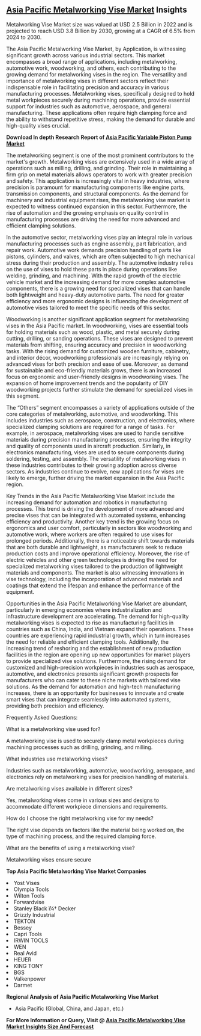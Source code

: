 <h2><a href="https://www.verifiedmarketreports.com/download-sample/?rid=424836&amp;utm_source=Github-Feb&amp;utm_medium=219" target="_blank">Asia Pacific Metalworking Vise Market</a> Insights</h2><p>Metalworking Vise Market size was valued at USD 2.5 Billion in 2022 and is projected to reach USD 3.8 Billion by 2030, growing at a CAGR of 6.5% from 2024 to 2030.</p><p><p>The Asia Pacific Metalworking Vise Market, by Application, is witnessing significant growth across various industrial sectors. This market encompasses a broad range of applications, including metalworking, automotive work, woodworking, and others, each contributing to the growing demand for metalworking vises in the region. The versatility and importance of metalworking vises in different sectors reflect their indispensable role in facilitating precision and accuracy in various manufacturing processes. Metalworking vises, specifically designed to hold metal workpieces securely during machining operations, provide essential support for industries such as automotive, aerospace, and general manufacturing. These applications often require high clamping force and the ability to withstand repetitive stress, making the demand for durable and high-quality vises crucial. <p><strong>Download In depth Research Report of <a href="https://www.verifiedmarketreports.com/download-sample/?rid=236118&amp;utm_source=Pulse-Dec&amp;utm_medium=219" target="_blank">Asia Pacific Variable Piston Pump Market</a></strong></p> The metalworking segment is one of the most prominent contributors to the market's growth. Metalworking vises are extensively used in a wide array of operations such as milling, drilling, and grinding. Their role in maintaining a firm grip on metal materials allows operators to work with greater precision and safety. This application is increasingly vital in heavy industries, where precision is paramount for manufacturing components like engine parts, transmission components, and structural components. As the demand for machinery and industrial equipment rises, the metalworking vise market is expected to witness continued expansion in this sector. Furthermore, the rise of automation and the growing emphasis on quality control in manufacturing processes are driving the need for more advanced and efficient clamping solutions. <p>In the automotive sector, metalworking vises play an integral role in various manufacturing processes such as engine assembly, part fabrication, and repair work. Automotive work demands precision handling of parts like pistons, cylinders, and valves, which are often subjected to high mechanical stress during their production and assembly. The automotive industry relies on the use of vises to hold these parts in place during operations like welding, grinding, and machining. With the rapid growth of the electric vehicle market and the increasing demand for more complex automotive components, there is a growing need for specialized vises that can handle both lightweight and heavy-duty automotive parts. The need for greater efficiency and more ergonomic designs is influencing the development of automotive vises tailored to meet the specific needs of this sector. <p>Woodworking is another significant application segment for metalworking vises in the Asia Pacific market. In woodworking, vises are essential tools for holding materials such as wood, plastic, and metal securely during cutting, drilling, or sanding operations. These vises are designed to prevent materials from shifting, ensuring accuracy and precision in woodworking tasks. With the rising demand for customized wooden furniture, cabinetry, and interior décor, woodworking professionals are increasingly relying on advanced vises for both precision and ease of use. Moreover, as demand for sustainable and eco-friendly materials grows, there is an increased focus on ergonomic and user-friendly designs in woodworking vises. The expansion of home improvement trends and the popularity of DIY woodworking projects further stimulate the demand for specialized vises in this segment. <p>The “Others” segment encompasses a variety of applications outside of the core categories of metalworking, automotive, and woodworking. This includes industries such as aerospace, construction, and electronics, where specialized clamping solutions are required for a range of tasks. For example, in aerospace, metalworking vises are used to handle sensitive materials during precision manufacturing processes, ensuring the integrity and quality of components used in aircraft production. Similarly, in electronics manufacturing, vises are used to secure components during soldering, testing, and assembly. The versatility of metalworking vises in these industries contributes to their growing adoption across diverse sectors. As industries continue to evolve, new applications for vises are likely to emerge, further driving the market expansion in the Asia Pacific region. <p>Key Trends in the Asia Pacific Metalworking Vise Market include the increasing demand for automation and robotics in manufacturing processes. This trend is driving the development of more advanced and precise vises that can be integrated with automated systems, enhancing efficiency and productivity. Another key trend is the growing focus on ergonomics and user comfort, particularly in sectors like woodworking and automotive work, where workers are often required to use vises for prolonged periods. Additionally, there is a noticeable shift towards materials that are both durable and lightweight, as manufacturers seek to reduce production costs and improve operational efficiency. Moreover, the rise of electric vehicles and other green technologies is driving the need for specialized metalworking vises tailored to the production of lightweight materials and components. The market is also witnessing innovations in vise technology, including the incorporation of advanced materials and coatings that extend the lifespan and enhance the performance of the equipment. <p>Opportunities in the Asia Pacific Metalworking Vise Market are abundant, particularly in emerging economies where industrialization and infrastructure development are accelerating. The demand for high-quality metalworking vises is expected to rise as manufacturing facilities in countries such as China, India, and Vietnam expand their operations. These countries are experiencing rapid industrial growth, which in turn increases the need for reliable and efficient clamping tools. Additionally, the increasing trend of reshoring and the establishment of new production facilities in the region are opening up new opportunities for market players to provide specialized vise solutions. Furthermore, the rising demand for customized and high-precision workpieces in industries such as aerospace, automotive, and electronics presents significant growth prospects for manufacturers who can cater to these niche markets with tailored vise solutions. As the demand for automation and high-tech manufacturing increases, there is an opportunity for businesses to innovate and create smart vises that can integrate seamlessly into automated systems, providing both precision and efficiency. <p>Frequently Asked Questions: <p>What is a metalworking vise used for? <p>A metalworking vise is used to securely clamp metal workpieces during machining processes such as drilling, grinding, and milling. <p>What industries use metalworking vises? <p>Industries such as metalworking, automotive, woodworking, aerospace, and electronics rely on metalworking vises for precision handling of materials. <p>Are metalworking vises available in different sizes? <p>Yes, metalworking vises come in various sizes and designs to accommodate different workpiece dimensions and requirements. <p>How do I choose the right metalworking vise for my needs? <p>The right vise depends on factors like the material being worked on, the type of machining process, and the required clamping force. <p>What are the benefits of using a metalworking vise? <p>Metalworking vises ensure secure</p><p><strong>Top Asia Pacific Metalworking Vise Market Companies</strong></p><div data-test-id=""><p><li>Yost Vises</li><li> Olympia Tools</li><li> Wilton Tools</li><li> Forwardvise</li><li> Stanley Black ï¼† Decker</li><li> Grizzly Industrial</li><li> TEKTON</li><li> Bessey</li><li> Capri Tools</li><li> IRWIN TOOLS</li><li> WEN</li><li> Real Avid</li><li> HEUER</li><li> KING TONY</li><li> BGS</li><li> Valkenpower</li><li> Darmet</li></p><div><strong>Regional Analysis of&nbsp;Asia Pacific Metalworking Vise Market</strong></div><ul><li dir="ltr"><p dir="ltr">Asia Pacific (Global, China, and Japan, etc.)</p></li></ul><p><strong>For More Information or Query, Visit @&nbsp;</strong><strong><a href="https://www.verifiedmarketreports.com/product/metalworking-vise-market/?utm_source=Github-Feb&amp;utm_medium=219" target="_blank">Asia Pacific Metalworking Vise Market Insights Size And Forecast</a></strong></p></div><h2>&nbsp;</h2><div data-test-id="">&nbsp;</div>
